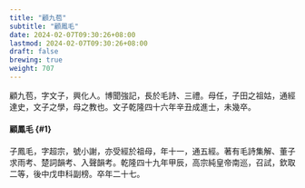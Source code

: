 ```yaml
---
title: "顧九苞"
subtitle: "顧鳳毛"
date: 2024-02-07T09:30:26+08:00
lastmod: 2024-02-07T09:30:26+08:00
draft: false
brewing: true
weight: 707
---
```



顧九苞，字文子，興化人。博聞強記，長於毛詩、三禮。母任，子田之祖姑，通經達史，文子之學，母之教也。文子乾隆四十六年辛丑成進士，未幾卒。

#### 顧鳳毛 {#1}

子鳳毛，字超宗，號小謝，亦受經於祖母，年十一，通五經。著有毛詩集解、董子求雨考、楚詞韻考、入聲韻考。乾隆四十九年甲辰，高宗純皇帝南巡，召試，欽取二等，後中戊申科副榜。卒年二十七。